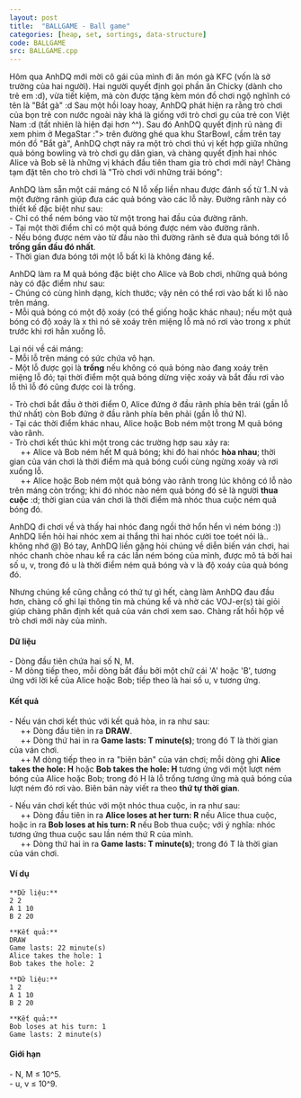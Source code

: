 ```yaml
---
layout: post
title:  "BALLGAME - Ball game"
categories: [heap, set, sortings, data-structure]
code: BALLGAME
src: BALLGAME.cpp
---
```



Hôm qua AnhDQ mới mời cô gái của mình đi ăn món gà KFC (vốn là sở trường của hai người). Hai người quyết định gọi phần ăn Chicky (dành cho trẻ em :d), vừa tiết kiệm, mà còn được tặng kèm món đồ chơi ngộ nghĩnh có tên là "Bắt gà" :d Sau một hồi loay hoay, AnhDQ phát hiện ra rằng trò chơi của bọn trẻ con nước ngoài này khá là giống với trò chơi gụ của trẻ con Việt Nam :d (tất nhiên là hiện đại hơn ^^). Sau đó AnhDQ quyết định rủ nàng đi xem phim ở MegaStar :"> trên đường ghé qua khu StarBowl, cầm trên tay món đồ "Bắt gà", AnhDQ chợt nảy ra một trò chơi thú vị kết hợp giữa những quả bóng bowling và trò chơi gụ dân gian, và chàng quyết định hai nhóc Alice và Bob sẽ là những vị khách đầu tiên tham gia trò chơi mới này! Chàng tạm đặt tên cho trò chơi là "Trò chơi với những trái bóng":

AnhDQ làm sẵn một cái máng có N lỗ xếp liền nhau được đánh số từ 1..N và một đường rãnh giúp đưa các quả bóng vào các lỗ này. Đường rãnh này có thiết kế đặc biệt như sau:  
\- Chỉ có thể ném bóng vào từ một trong hai đầu của đường rãnh.  
\- Tại một thời điểm chỉ có một quả bóng được ném vào đường rãnh.  
\- Nếu bóng được ném vào từ đầu nào thì đường rãnh sẽ đưa quả bóng tới lỗ **trống gần đầu đó nhất**.  
\- Thời gian đưa bóng tới một lỗ bất kì là không đáng kể.

AnhDQ làm ra M quả bóng đặc biệt cho Alice và Bob chơi, những quả bóng này có đặc điểm như sau:  
\- Chúng có cùng hình dạng, kích thước; vậy nên có thể rơi vào bất kì lỗ nào trên máng.  
\- Mỗi quả bóng có một độ xoáy (có thể giống hoặc khác nhau); nếu một quả bóng có độ xoáy là x thì nó sẽ xoáy trên miệng lỗ mà nó rơi vào trong x phút trước khi rơi hẳn xuống lỗ.

Lại nói về cái máng:  
\- Mỗi lỗ trên máng có sức chứa vô hạn.  
\- Một lỗ được gọi là **trống** nếu không có quả bóng nào đang xoáy trên miệng lỗ đó; tại thời điểm một quả bóng dừng việc xoáy và bắt đầu rơi vào lỗ thì lỗ đó cũng được coi là trống.

\- Trò chơi bắt đầu ở thời điểm 0, Alice đứng ở đầu rãnh phía bên trái (gần lỗ thứ nhất) còn Bob đứng ở đầu rãnh phía bên phải (gần lỗ thứ N).  
\- Tại các thời điểm khác nhau, Alice hoặc Bob ném một trong M quả bóng vào rãnh.  
\- Trò chơi kết thúc khi một trong các trường hợp sau xảy ra:  
     ++ Alice và Bob ném hết M quả bóng; khi đó hai nhóc **hòa nhau**; thời gian của ván chơi là thời điểm mà quả bóng cuối cùng ngừng xoáy và rơi xuống lỗ.  
     ++ Alice hoặc Bob ném một quả bóng vào rãnh trong lúc không có lỗ nào trên máng còn trống; khi đó nhóc nào ném quả bóng đó sẽ là người **thua cuộc** :d; thời gian của ván chơi là thời điểm mà nhóc thua cuộc ném quả bóng đó.

AnhDQ đi chơi về và thấy hai nhóc đang ngồi thở hổn hển vì ném bóng :)) AnhDQ liền hỏi hai nhóc xem ai thắng thì hai nhóc cười toe toét nói là.. không nhớ @) Bó tay, AnhDQ liền gặng hỏi chúng về diễn biến ván chơi, hai nhóc chanh chòe nhau kể ra các lần ném bóng của mình, được mô tả bởi hai số u, v, trong đó u là thời điểm ném quả bóng và v là độ xoáy của quả bóng đó.

Nhưng chúng kể cũng chẳng có thứ tự gì hết, càng làm AnhDQ đau đầu hơn, chàng cố ghi lại thông tin mà chúng kể và nhờ các VOJ-er(s) tài giỏi giúp chàng phân định kết quả của ván chơi xem sao. Chàng rất hồi hộp về trò chơi mới này của mình.

#### Dữ liệu

\- Dòng đầu tiên chứa hai số N, M.  
\- M dòng tiếp theo, mỗi dòng bắt đầu bởi một chữ cái 'A' hoặc 'B', tương ứng với lời kể của Alice hoặc Bob; tiếp theo là hai số u, v tương ứng.

#### Kết quả

\- Nếu ván chơi kết thúc với kết quả hòa, in ra như sau:  
     ++ Dòng đầu tiên in ra **DRAW**.  
     ++ Dòng thứ hai in ra **Game lasts: T minute(s)**; trong đó T là thời gian của ván chơi.  
     ++ M dòng tiếp theo in ra "biên bản" của ván chơi; mỗi dòng ghi **Alice takes the hole: H** hoặc **Bob takes the hole: H** tương ứng với một lượt ném bóng của Alice hoặc Bob; trong đó H là lỗ trống tương ứng mà quả bóng của lượt ném đó rơi vào. Biên bản này viết ra theo **thứ tự thời gian**.

\- Nếu ván chơi kết thúc với một nhóc thua cuộc, in ra như sau:  
     ++ Dòng đầu tiên in ra **Alice loses at her turn: R** nếu Alice thua cuộc, hoặc in ra **Bob loses at his turn: R** nếu Bob thua cuộc; với ý nghĩa: nhóc tương ứng thua cuộc sau lần ném thứ R của mình.  
     ++ Dòng thứ hai in ra **Game lasts: T minute(s)**; trong đó T là thời gian của ván chơi.

#### Ví dụ

```
**Dữ liệu:**  
2 2  
A 1 10  
B 2 20  
  
**Kết quả:**  
DRAW  
Game lasts: 22 minute(s)  
Alice takes the hole: 1  
Bob takes the hole: 2  
  
**Dữ liệu:**  
1 2  
A 1 10  
B 2 20  
  
**Kết quả:**  
Bob loses at his turn: 1  
Game lasts: 2 minute(s)  
```

#### Giới hạn

\- N, M ≤ 10^5.  
\- u, v ≤ 10^9.

<!--more-->

